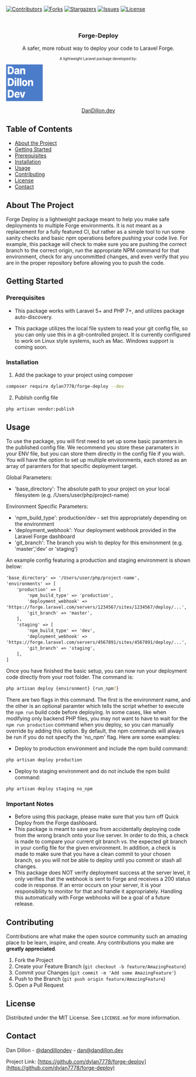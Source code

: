 [![Contributors][contributors-shield]][contributors-url]
[![Forks][forks-shield]][forks-url]
[![Stargazers][stars-shield]][stars-url]
[![Issues][issues-shield]][issues-url]
[![License][license-shield]][license-url]
<!-- PROJECT LOGO -->
<br />
<p align="center">
	<h3 align="center">Forge-Deploy</h3>
	<p align="center">
		A safer, more robust way to deploy your code to Laravel Forge.
	</p>
    <p align="center" style="font-size: 10px;">
        A lightweight Laravel package developed by:
    </p>
    <a href="https://dandillon.dev">
        <img src="images/logo.jpg" alt="Logo" width="100" height="100">
    </a>
</p>
<p align="center"><a href="https://dandillon.dev" target="_blank">DanDillon.dev</a></p>

<!-- TABLE OF CONTENTS -->
## Table of Contents
* [About the Project](#about-the-project)
* [Getting Started](#getting-started)
* [Prerequisites](#prerequisites)
* [Installation](#installation)
* [Usage](#usage)
* [Contributing](#contributing)
* [License](#license)
* [Contact](#contact)

<!-- ABOUT THE PROJECT -->
## About The Project
Forge Deploy is a lightweight package meant to help you make safe deployments to multiple Forge environments. It is not meant as a replacement for a fully featured CI, but rather as a simple tool to run some sanity checks and basic npm operations before pushing your code live. For example, this package will check to make sure you are pushing the correct branch to the correct origin, run the appropriate NPM command for that environment, check for any uncommitted changes, and even verify that you are in the proper repository before allowing you to push the code.

<!-- GETTING STARTED -->
## Getting Started

### Prerequisites
* This package works with Laravel 5+ and PHP 7+, and utilizes package auto-discovery.

* This package utilizes the local file system to read your git config file, so you can only use this in a git-controlled project. It is currently configured to work on Linux style systems, such as Mac. Windows support is coming soon.

### Installation
1. Add the package to your project using composer

```sh
composer require dylan7778/forge-deploy --dev
```
2. Publish config file

```sh
php artisan vendor:publish
```

<!-- USAGE EXAMPLES -->
## Usage
To use the package, you will first need to set up some basic paramters in the published config file. We recommend you store these paramaters in your ENV file, but you can store them directly in the config file if you wish. You will have the option to set up multiple environments, each stored as an array of paramters for that specific deployment target.

Global Parameters:
* 'base_directory': The absolute path to your project on your local filesystem (e.g. /Users/user/php/project-name)

Environment Specific Parameters:
* 'npm_build_type': production/dev - set this appropriately depending on the environment
* 'deployment_webhook': Your deployment webhook provided in the Laravel Forge dashboard
* 'git_branch': The branch you wish to deploy for this environment (e.g. 'master','dev' or 'staging')

An example config featuring a production and staging environment is shown below:

	'base_directory' => '/Users/user/php/project-name',
	'environments' => [
        'production' => [
            'npm_build_type' => 'production',
            'deployment_webhook' => 'https://forge.laravel.com/servers/1234567/sites/1234567/deploy/...',
            'git_branch' => 'master',
        ],
        'staging' => [
            'npm_build_type' => 'dev',
            'deployment_webhook' => 'https://forge.laravel.com/servers/4567891/sites/4567891/deploy/...',
            'git_branch' => 'staging',
        ],
    ]

Once you have finished the basic setup, you can now run your deployment code directly from your root folder. The command is:

```sh
php artisan deploy {environment} {run_npm?}
```

There are two flags in this command. The first is the environment name, and the other is an optional paramter which tells the script whether to execute the <code>npm run</code> build code before deploying. In some cases, like when modifying only backend PHP files, you may not want to have to wait for the <code>npm run production</code> command when you deploy, so you can manually override by adding this option. By default, the npm commands will always be run if you do not specify the 'no_npm' flag. Here are some examples:

* Deploy to production environment and include the npm build command:
```sh
php artisan deploy production
```

* Deploy to staging environment and do not include the npm build command:
```sh
php artisan deploy staging no_npm
```

<!-- USAGE NOTES -->
### Important Notes
* Before using this package, please make sure that you turn off Quick Deploy from the Forge dashboard.
* This package is meant to save you from accidentally deploying code from the wrong branch onto your live server. In order to do this, a check is made to compare your current git branch vs. the expected git branch in your config file for the given environment. In addition, a check is made to make sure that you have a clean commit to your chosen branch, so you will not be able to deploy until you commit or stash all changes.
* This package does NOT verify deployment success at the server level, it only verifies that the webhook is sent to Forge and receives a 200 status code in response. If an error occurs on your server, it is your responsibliity to monitor for that and handle it appropriately. Handling this automatically with Forge webhooks will be a goal of a future release.


<!-- CONTRIBUTING -->
## Contributing
Contributions are what make the open source community such an amazing place to be learn, inspire, and create. Any contributions you make are **greatly appreciated**.
1. Fork the Project
2. Create your Feature Branch (`git checkout -b feature/AmazingFeature`)
3. Commit your Changes (`git commit -m 'Add some AmazingFeature'`)
4. Push to the Branch (`git push origin feature/AmazingFeature`)
5. Open a Pull Request

<!-- LICENSE -->
## License
Distributed under the MIT License. See `LICENSE.md` for more information.

<!-- CONTACT -->
## Contact
Dan Dillon - [@dandillondev](https://twitter.com/dandillondev) - dan@dandillon.dev

Project Link: [https://github.com/dylan7778/forge-deploy](https://github.com/dylan7778/forge-deploy)

<!-- MARKDOWN LINKS & IMAGES -->
<!-- https://www.markdownguide.org/basic-syntax/#reference-style-links -->
[contributors-shield]: https://img.shields.io/github/contributors/dylan7778/forge-deploy.svg?style=flat-square
[contributors-url]: https://github.com/dylan7778/forge-deploy/graphs/contributors
[forks-shield]: https://img.shields.io/github/forks/dylan7778/forge-deploy.svg?style=flat-square
[forks-url]: https://github.com/dylan7778/forge-deploy/network/members
[stars-shield]: https://img.shields.io/github/stars/dylan7778/forge-deploy.svg?style=flat-square
[stars-url]: https://github.com/dylan7778/forge-deploy/stargazers
[issues-shield]: https://img.shields.io/github/issues/dylan7778/forge-deploy.svg?style=flat-square
[issues-url]: https://github.com/dylan7778/forge-deploy/issues
[license-shield]: https://img.shields.io/github/license/dylan7778/forge-deploy.svg?style=flat-square
[license-url]: https://github.com/dylan7778/forge-deploy/blob/master/LICENSE.md
[product-screenshot]: images/screenshot.png